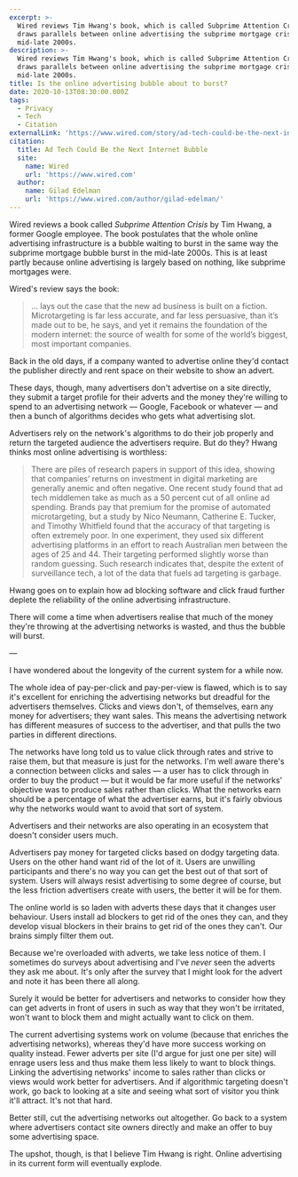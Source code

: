 ```yaml
---
excerpt: >-
  Wired reviews Tim Hwang's book, which is called Subprime Attention Crisis. It
  draws parallels between online advertising the subprime mortgage crisis of the
  mid-late 2000s.
description: >-
  Wired reviews Tim Hwang's book, which is called Subprime Attention Crisis. It
  draws parallels between online advertising the subprime mortgage crisis of the
  mid-late 2000s.
title: Is the online advertising bubble about to burst?
date: 2020-10-13T08:30:00.000Z
tags:
  - Privacy
  - Tech
  - Citation
externalLink: 'https://www.wired.com/story/ad-tech-could-be-the-next-internet-bubble/'
citation:
  title: Ad Tech Could Be the Next Internet Bubble
  site:
    name: Wired
    url: 'https://www.wired.com'
  author:
    name: Gilad Edelman
    url: 'https://www.wired.com/author/gilad-edelman/'
---
```

Wired reviews a book called *Subprime Attention Crisis* by Tim Hwang, a former Google employee. The book postulates that the whole online advertising infrastructure is a bubble waiting to burst in the same way the subprime mortgage bubble burst in the mid-late 2000s. This is at least partly because online advertising is largely based on nothing, like subprime mortgages were.

Wired's review says the book:

> … lays out the case that the new ad business is built on a fiction. Microtargeting is far less accurate, and far less persuasive, than it’s made out to be, he says, and yet it remains the foundation of the modern internet: the source of wealth for some of the world’s biggest, most important companies.

Back in the old days, if a company wanted to advertise online they'd contact the publisher directly and rent space on their website to show an advert.

These days, though, many advertisers don't advertise on a site directly, they submit a target profile for their adverts and the money they're willing to spend to an advertising network — Google, Facebook or whatever — and then a bunch of algorithms decides who gets what advertising slot.

Advertisers rely on the network's algorithms to do their job properly and return the targeted audience the advertisers require. But do they? Hwang thinks most online advertising is worthless:

> There are piles of research papers in support of this idea, showing that companies’ returns on investment in digital marketing are generally anemic and often negative. One recent study found that ad tech middlemen take as much as a 50 percent cut of all online ad spending. Brands pay that premium for the promise of automated microtargeting, but a study by Nico Neumann, Catherine E. Tucker, and Timothy Whitfield found that the accuracy of that targeting is often extremely poor. In one experiment, they used six different advertising platforms in an effort to reach Australian men between the ages of 25 and 44. Their targeting performed slightly worse than random guessing. Such research indicates that, despite the extent of surveillance tech, a lot of the data that fuels ad targeting is garbage.

Hwang goes on to explain how ad blocking software and click fraud further deplete the reliability of the online advertising infrastructure.

There will come a time when advertisers realise that much of the money they're throwing at the advertising networks is wasted, and thus the bubble will burst.

—

I have wondered about the longevity of the current system for a while now. 

The whole idea of pay-per-click and pay-per-view is flawed, which is to say it's excellent for enriching the advertising networks but dreadful for the advertisers themselves. Clicks and views don't, of themselves, earn any money for advertisers; they want sales. This means the advertising network has different measures of success to the advertiser, and that pulls the two parties in different directions.

The networks have long told us to value click through rates and strive to raise them, but that measure is just for the networks. I'm well aware there's a connection between clicks and sales — a user has to click through in order to buy the product — but it would be far more useful if the networks' objective was to produce sales rather than clicks. What the networks earn should be a percentage of what the advertiser earns, but it's fairly obvious why the networks would want to avoid that sort of system.

Advertisers and their networks are also operating in an ecosystem that doesn't consider users much. 

Advertisers pay money for targeted clicks based on dodgy targeting data. Users on the other hand want rid of the lot of it. Users are unwilling participants and there's no way you can get the best out of that sort of system. Users will always resist advertising to some degree of course, but the less friction advertisers create with users, the better it will be for them.

The online world is so laden with adverts these days that it changes user behaviour. Users install ad blockers to get rid of the ones they can, and they develop visual blockers in their brains to get rid of the ones they can't. Our brains simply filter them out.

Because we're overloaded with adverts, we take less notice of them. I sometimes do surveys about advertising and I've *never* seen the adverts they ask me about. It's only after the survey that I might look for the advert and note it has been there all along.

Surely it would be better for advertisers and networks to consider how they can get adverts in front of users in such as way that they won't be irritated, won't want to block them and might actually want to click on them.

The current advertising systems work on volume (because that enriches the advertising networks), whereas they'd have more success working on quality instead. Fewer adverts per site (I'd argue for just one per site) will enrage users less and thus make them less likely to want to block things. Linking the advertising networks' income to sales rather than clicks or views would work better for advertisers. And if algorithmic targeting doesn't work, go back to looking at a site and seeing what sort of visitor you think it'll attract. It's not that hard.

Better still, cut the advertising networks out altogether. Go back to a system where advertisers contact site owners directly and make an offer to buy some advertising space.

The upshot, though, is that I believe Tim Hwang is right. Online advertising in its current form will eventually explode.



